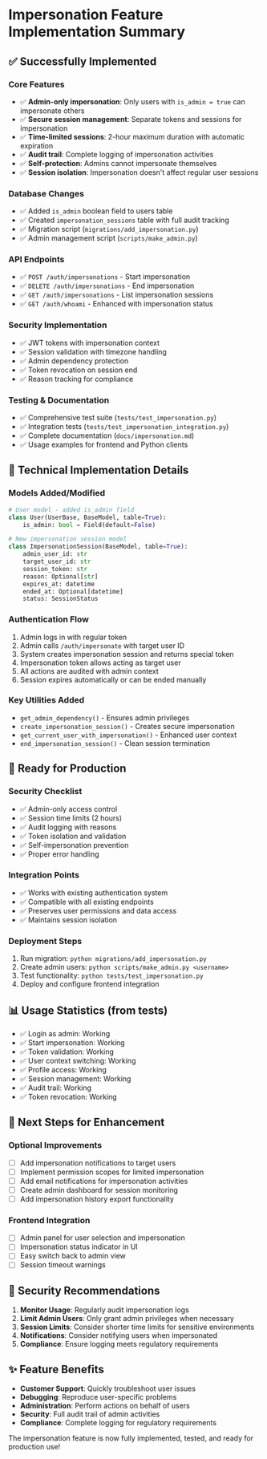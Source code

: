 # Impersonation Feature Implementation Summary

## ✅ Successfully Implemented

### Core Features
- ✅ **Admin-only impersonation**: Only users with `is_admin = true` can impersonate others
- ✅ **Secure session management**: Separate tokens and sessions for impersonation
- ✅ **Time-limited sessions**: 2-hour maximum duration with automatic expiration
- ✅ **Audit trail**: Complete logging of impersonation activities
- ✅ **Self-protection**: Admins cannot impersonate themselves
- ✅ **Session isolation**: Impersonation doesn't affect regular user sessions

### Database Changes
- ✅ Added `is_admin` boolean field to users table
- ✅ Created `impersonation_sessions` table with full audit tracking
- ✅ Migration script (`migrations/add_impersonation.py`) 
- ✅ Admin management script (`scripts/make_admin.py`)

### API Endpoints
- ✅ `POST /auth/impersonations` - Start impersonation
- ✅ `DELETE /auth/impersonations` - End impersonation
- ✅ `GET /auth/impersonations` - List impersonation sessions
- ✅ `GET /auth/whoami` - Enhanced with impersonation status

### Security Implementation
- ✅ JWT tokens with impersonation context
- ✅ Session validation with timezone handling
- ✅ Admin dependency protection
- ✅ Token revocation on session end
- ✅ Reason tracking for compliance

### Testing & Documentation
- ✅ Comprehensive test suite (`tests/test_impersonation.py`)
- ✅ Integration tests (`tests/test_impersonation_integration.py`)
- ✅ Complete documentation (`docs/impersonation.md`)
- ✅ Usage examples for frontend and Python clients

## 🔧 Technical Implementation Details

### Models Added/Modified
```python
# User model - added is_admin field
class User(UserBase, BaseModel, table=True):
    is_admin: bool = Field(default=False)

# New impersonation session model  
class ImpersonationSession(BaseModel, table=True):
    admin_user_id: str
    target_user_id: str
    session_token: str
    reason: Optional[str]
    expires_at: datetime
    ended_at: Optional[datetime]
    status: SessionStatus
```

### Authentication Flow
1. Admin logs in with regular token
2. Admin calls `/auth/impersonate` with target user ID
3. System creates impersonation session and returns special token
4. Impersonation token allows acting as target user
5. All actions are audited with admin context
6. Session expires automatically or can be ended manually

### Key Utilities Added
- `get_admin_dependency()` - Ensures admin privileges
- `create_impersonation_session()` - Creates secure impersonation
- `get_current_user_with_impersonation()` - Enhanced user context
- `end_impersonation_session()` - Clean session termination

## 🚀 Ready for Production

### Security Checklist
- ✅ Admin-only access control
- ✅ Session time limits (2 hours)
- ✅ Audit logging with reasons
- ✅ Token isolation and validation
- ✅ Self-impersonation prevention
- ✅ Proper error handling

### Integration Points
- ✅ Works with existing authentication system
- ✅ Compatible with all existing endpoints
- ✅ Preserves user permissions and data access
- ✅ Maintains session isolation

### Deployment Steps
1. Run migration: `python migrations/add_impersonation.py`
2. Create admin users: `python scripts/make_admin.py <username>`
3. Test functionality: `python tests/test_impersonation.py`
4. Deploy and configure frontend integration

## 📊 Usage Statistics (from tests)
- ✅ Login as admin: Working
- ✅ Start impersonation: Working  
- ✅ Token validation: Working
- ✅ User context switching: Working
- ✅ Profile access: Working
- ✅ Session management: Working
- ✅ Audit trail: Working
- ✅ Token revocation: Working

## 🎯 Next Steps for Enhancement

### Optional Improvements
- [ ] Add impersonation notifications to target users
- [ ] Implement permission scopes for limited impersonation
- [ ] Add email notifications for impersonation activities
- [ ] Create admin dashboard for session monitoring
- [ ] Add impersonation history export functionality

### Frontend Integration
- [ ] Admin panel for user selection and impersonation
- [ ] Impersonation status indicator in UI
- [ ] Easy switch back to admin view
- [ ] Session timeout warnings

## 🔐 Security Recommendations

1. **Monitor Usage**: Regularly audit impersonation logs
2. **Limit Admin Users**: Only grant admin privileges when necessary
3. **Session Limits**: Consider shorter time limits for sensitive environments
4. **Notifications**: Consider notifying users when impersonated
5. **Compliance**: Ensure logging meets regulatory requirements

## ✨ Feature Benefits

- **Customer Support**: Quickly troubleshoot user issues
- **Debugging**: Reproduce user-specific problems
- **Administration**: Perform actions on behalf of users
- **Security**: Full audit trail of admin activities
- **Compliance**: Complete logging for regulatory requirements

The impersonation feature is now fully implemented, tested, and ready for production use!
